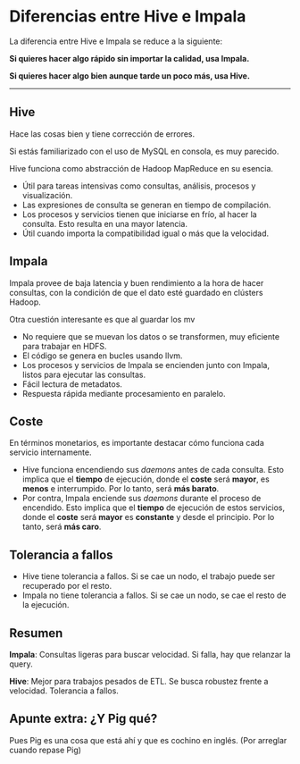 # Diferencias entre Hive e Impala

La diferencia entre Hive e Impala se reduce a la siguiente:

**Si quieres hacer algo rápido sin importar la calidad, usa Impala.**

**Si quieres hacer algo bien aunque tarde un poco más, usa Hive.**

---
## Hive
Hace las cosas bien y tiene corrección de errores.

Si estás familiarizado con el uso de MySQL en consola, es muy parecido.

Hive funciona como abstracción de Hadoop MapReduce en su esencia.
* Útil para tareas intensivas como consultas, análisis, procesos y visualización.
* Las expresiones de consulta se generan en tiempo de compilación.
* Los procesos y servicios tienen que iniciarse en frío, al hacer la consulta. Esto resulta en una mayor latencia.
* Útil cuando importa la compatibilidad igual o más que la velocidad.

## Impala
Impala provee de baja latencia y buen rendimiento a la hora de hacer consultas, con la condición de que el dato esté guardado en clústers Hadoop.

Otra cuestión interesante es que al guardar los mv
* No requiere que se muevan los datos o se transformen, muy eficiente para trabajar en HDFS.
* El código se genera en bucles usando llvm.
* Los procesos y servicios de Impala se encienden junto con Impala, listos para ejecutar las consultas.
* Fácil lectura de metadatos.
* Respuesta rápida mediante procesamiento en paralelo.

## Coste

En términos monetarios, es importante destacar cómo funciona cada servicio internamente.

* Hive funciona encendiendo sus *daemons* antes de cada consulta. Esto implica que el **tiempo** de ejecución, donde el **coste** será **mayor**, es **menos** e interrumpido. Por lo tanto, será **más barato**.
* Por contra, Impala enciende sus *daemons* durante el proceso de encendido. Esto implica que el **tiempo** de ejecución de estos servicios, donde el **coste** será **mayor** es **constante** y desde el principio. Por lo tanto, será **más caro**.

## Tolerancia a fallos

* Hive tiene tolerancia a fallos. Si se cae un nodo, el trabajo puede ser recuperado por el resto.
* Impala no tiene tolerancia a fallos. Si se cae un nodo, se cae el resto de la ejecución.

## Resumen

**Impala**: Consultas ligeras para buscar velocidad. Si falla, hay que relanzar la query.

**Hive**: Mejor para trabajos pesados de ETL. Se busca robustez frente a velocidad. Tolerancia a fallos.

## Apunte extra: ¿Y Pig qué?
Pues Pig es una cosa que está ahí y que es cochino en inglés.
(Por arreglar cuando repase Pig)